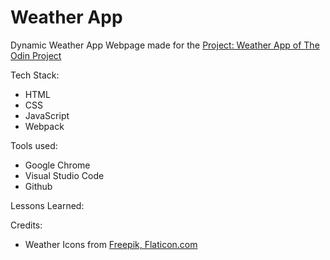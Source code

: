 # Weather App

Dynamic Weather App Webpage made for the [Project: Weather App of The Odin Project](https://www.theodinproject.com/lessons/node-path-javascript-weather-app)

Tech Stack:

- HTML
- CSS
- JavaScript
- Webpack

Tools used:

- Google Chrome
- Visual Studio Code
- Github

Lessons Learned:

Credits:

- Weather Icons from [Freepik, Flaticon.com](https://www.flaticon.com/authors/freepik)
